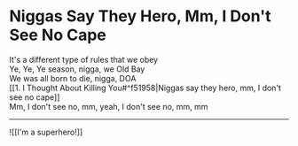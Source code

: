 # Niggas Say They Hero, Mm, I Don't See No Cape

It's a different type of rules that we obey  
Ye, Ye, Ye season, nigga, we Old Bay  
We was all born to die, nigga, DOA  
[[1. I Thought About Killing You#^f51958|Niggas say they hero, mm, I don't see no cape]]  
Mm, I don't see no, mm, yeah, I don't see no, mm, mm

---

![[I'm a superhero!]]
